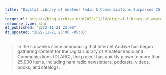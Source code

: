 ```yaml
---
title: "Digital Library of Amateur Radio & Communications Surpasses 25,000 Items
"
targeturl: https://blog.archive.org/2022/11/16/digital-library-of-amateur-radio-communications-surpasses-25000-items/
response_type: star
dt_published: "2022-11-21 23:06"
dt_updated: "2022-11-21 23:06 -05:00"
---
```


> In the six weeks since announcing that Internet Archive has begun gathering content for the Digital Library of Amateur Radio and Communications (DLARC), the project has quickly grown to more than 25,000 items, including ham radio newsletters, podcasts, videos, books, and catalogs.